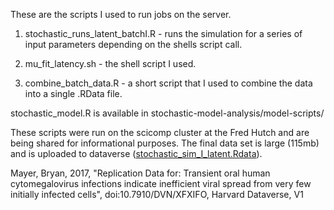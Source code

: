 These are the scripts I used to run jobs on the server. 

1. stochastic_runs_latent_batchI.R - runs the simulation for a series of input parameters depending on the shells script call.

2. mu_fit_latency.sh - the shell script I used.

3. combine_batch_data.R - a short script that I used to combine the data into a single .RData file.

stochastic_model.R is available in stochastic-model-analysis/model-scripts/

These scripts were run on the scicomp cluster at the Fred Hutch and are being shared for informational purposes. The final data set is large (115mb) and is uploaded to dataverse ([stochastic_sim_I_latent.Rdata](https://dataverse.harvard.edu/api/access/datafile/3008959)).

Mayer, Bryan, 2017, "Replication Data for: Transient oral human cytomegalovirus infections indicate inefficient viral spread from very few initially infected cells", doi:10.7910/DVN/XFXIFO, Harvard Dataverse, V1
